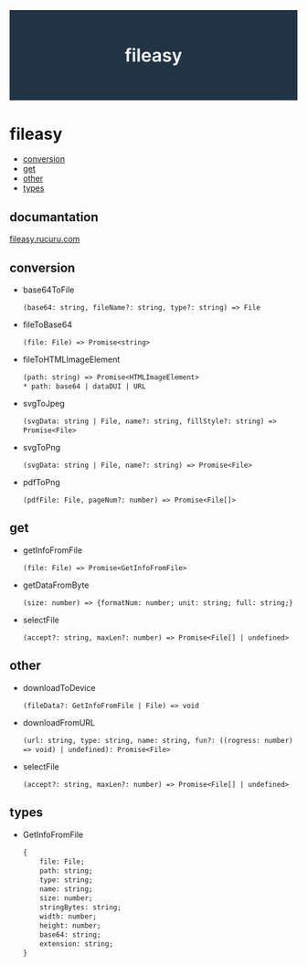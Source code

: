 ![media](https://raw.githubusercontent.com/NAKAK10/fileasy/main/docs/public/media-dark.png)

# fileasy

- [conversion](#conversion)
- [get](#get)
- [other](#other)
- [types](#types)

## documantation

[fileasy.rucuru.com](https://fileasy.rucuru.com/)

## conversion

- base64ToFile
  ```text
  (base64: string, fileName?: string, type?: string) => File
  ```
- fileToBase64
  ```text
  (file: File) => Promise<string>
  ```
- fileToHTMLImageElement
  ```text
  (path: string) => Promise<HTMLImageElement>
  * path: base64 | dataDUI | URL
  ```
- svgToJpeg
  ```text
  (svgData: string | File, name?: string, fillStyle?: string) => Promise<File>
  ```
- svgToPng
  ```text
  (svgData: string | File, name?: string) => Promise<File>
  ```
- pdfToPng
  ```text
  (pdfFile: File, pageNum?: number) => Promise<File[]>
  ```

## get

- getInfoFromFile

  ```text
  (file: File) => Promise<GetInfoFromFile>
  ```

- getDataFromByte
  ```text
  (size: number) => {formatNum: number; unit: string; full: string;}
  ```
- selectFile
  ```text
  (accept?: string, maxLen?: number) => Promise<File[] | undefined>
  ```

## other

- downloadToDevice

  ```text
  (fileData?: GetInfoFromFile | File) => void
  ```

- downloadFromURL

  ```text
  (url: string, type: string, name: string, fun?: ((rogress: number) => void) | undefined): Promise<File>
  ```

- selectFile
  ```text
  (accept?: string, maxLen?: number) => Promise<File[] | undefined>
  ```

## types

- GetInfoFromFile

  ```text
  {
      file: File;
      path: string;
      type: string;
      name: string;
      size: number;
      stringBytes: string;
      width: number;
      height: number;
      base64: string;
      extension: string;
  }
  ```
